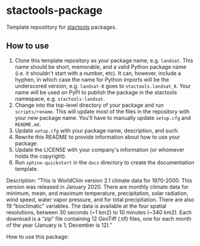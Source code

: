 # stactools-package

Template repostitory for [stactools](https://github.com/stac-utils/stactools) packages.

## How to use

1. Clone this template repository as your package name, e.g. `landsat`.
   This name should be short, memorable, and a valid Python package name (i.e. it shouldn't start with a number, etc).
   It can, however, include a hyphen, in which case the name for Python imports will be the underscored version, e.g. `landsat-8` goes to `stactools.landsat_8`.
   Your name will be used on PyPI to publish the package in the stactools namespace, e.g. `stactools-landsat`.
2. Change into the top-level directory of your package and run `scripts/rename`.
   This will update _most_ of the files in the repository with your new package name.
   You'll have to manually update `setup.cfg` and `README.md`.
3. Update `setup.cfg` with your package name, description, and such.
4. Rewrite this README to provide information about how to use your package.
5. Update the LICENSE with your company's information (or whomever holds the copyright).
6. Run `sphinx-quickstart` in the `docs` directory to create the documentation template.

Description:
"This is WorldClim version 2.1 climate data for 1970-2000. This version was released in January 2020. There are monthly climate data for minimum, mean, and maximum temperature, precipitation, solar radiation, wind speed, water vapor pressure, and for total precipitation. There are also 19 “bioclimatic” variables. The data is available at the four spatial resolutions, between 30 seconds (~1 km2) to 10 minutes (~340 km2). Each download is a “zip” file containing 12 GeoTiff (.tif) files, one for each month of the year (January is 1; December is 12)."

How to use this package:
